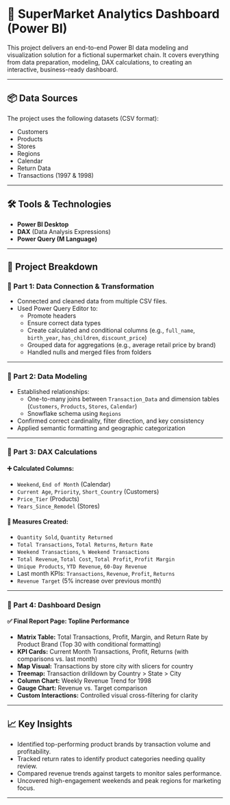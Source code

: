 # 🛒 SuperMarket Analytics Dashboard (Power BI)

This project delivers an end-to-end Power BI data modeling and visualization solution for a fictional supermarket chain. It covers everything from data preparation, modeling, DAX calculations, to creating an interactive, business-ready dashboard.

---

## 📦 Data Sources

The project uses the following datasets (CSV format):

- Customers
- Products
- Stores
- Regions
- Calendar
- Return Data
- Transactions (1997 & 1998)

---

## 🛠️ Tools & Technologies

- **Power BI Desktop**
- **DAX** (Data Analysis Expressions)
- **Power Query (M Language)**

---

## 🚧 Project Breakdown

### 📌 Part 1: Data Connection & Transformation
- Connected and cleaned data from multiple CSV files.
- Used Power Query Editor to:
  - Promote headers
  - Ensure correct data types
  - Create calculated and conditional columns (e.g., `full_name`, `birth_year`, `has_children`, `discount_price`)
  - Grouped data for aggregations (e.g., average retail price by brand)
  - Handled nulls and merged files from folders

---

### 📌 Part 2: Data Modeling
- Established relationships:
  - One-to-many joins between `Transaction_Data` and dimension tables (`Customers`, `Products`, `Stores`, `Calendar`)
  - Snowflake schema using `Regions`
- Confirmed correct cardinality, filter direction, and key consistency
- Applied semantic formatting and geographic categorization

---

### 📌 Part 3: DAX Calculations
#### ➕ Calculated Columns:
- `Weekend`, `End of Month` (Calendar)
- `Current Age`, `Priority`, `Short_Country` (Customers)
- `Price_Tier` (Products)
- `Years_Since_Remodel` (Stores)

#### 📏 Measures Created:
- `Quantity Sold`, `Quantity Returned`
- `Total Transactions`, `Total Returns`, `Return Rate`
- `Weekend Transactions`, `% Weekend Transactions`
- `Total Revenue`, `Total Cost`, `Total Profit`, `Profit Margin`
- `Unique Products`, `YTD Revenue`, `60-Day Revenue`
- Last month KPIs: `Transactions`, `Revenue`, `Profit`, `Returns`
- `Revenue Target` (5% increase over previous month)

---

### 📌 Part 4: Dashboard Design

#### ✅ Final Report Page: **Topline Performance**
- **Matrix Table:** Total Transactions, Profit, Margin, and Return Rate by Product Brand (Top 30 with conditional formatting)
- **KPI Cards:** Current Month Transactions, Profit, Returns (with comparisons vs. last month)
- **Map Visual:** Transactions by store city with slicers for country
- **Treemap:** Transaction drilldown by Country > State > City
- **Column Chart:** Weekly Revenue Trend for 1998
- **Gauge Chart:** Revenue vs. Target comparison
- **Custom Interactions:** Controlled visual cross-filtering for clarity

---

## 📈 Key Insights
- Identified top-performing product brands by transaction volume and profitability.
- Tracked return rates to identify product categories needing quality review.
- Compared revenue trends against targets to monitor sales performance.
- Uncovered high-engagement weekends and peak regions for marketing focus.

---
